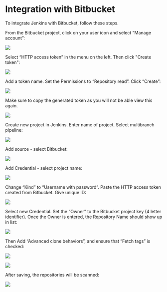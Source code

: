 # Integration with Bitbucket

To integrate Jenkins with Bitbucket, follow these steps. 

From the Bitbucket project, click on your user icon and select “Manage account”:

![](img%5CAutomation%20and%20Build%20Server39.png)

Select “HTTP access token” in the menu on the left. Then click "Create token":

![](img%5CAutomation%20and%20Build%20Server40.png)

Add a token name. Set the Permissions to “Repository read”. Click “Create”:

![](img%5CAutomation%20and%20Build%20Server41.png)

Make sure to copy the generated token as you will not be able view this again.

![](img%5CAutomation%20and%20Build%20Server42.png)

Create new project in Jenkins. Enter name of project. Select multibranch pipeline:

![](img%5CAutomation%20and%20Build%20Server53.png)

Add source - select Bitbucket: 

![](img%5CAutomation%20and%20Build%20Server44.png)

Add Credential - select project name:

![](img%5CAutomation%20and%20Build%20Server43.png)

Change “Kind” to “Username with password”. Paste the HTTP access token created from Bitbucket. Give unique ID:

![](img%5CAutomation%20and%20Build%20Server45.png)

Select new Credential. Set the “Owner” to the Bitbucket project key (4 letter identifier). Once the Owner is entered, the Repository Name should show up in list:

![](img%5CAutomation%20and%20Build%20Server54.png)

Then Add “Advanced clone behaviors”, and ensure that “Fetch tags” is checked:

![](img%5CAutomation%20and%20Build%20Server46.png)

![](img%5CAutomation%20and%20Build%20Server47.png)

After saving, the repositories will be scanned:

![](img%5CAutomation%20and%20Build%20Server48.png)

